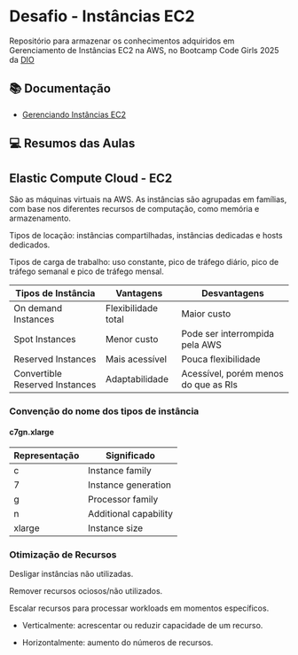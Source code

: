 # Desafio - Instâncias EC2

Repositório para armazenar os conhecimentos adquiridos em Gerenciamento de Instâncias EC2 na AWS, no Bootcamp Code Girls 2025 da [DIO](https://www.dio.me/en) 

## 📚 Documentação
- [Gerenciando Instâncias EC2](https://docs.aws.amazon.com/pt_br/toolkit-for-visual-studio/latest/user-guide/tkv-ec2-ami.html)

## 💻 Resumos das Aulas

## Elastic Compute Cloud - EC2

São as máquinas virtuais na AWS. As instâncias são agrupadas em famílias, com base nos diferentes recursos de computação, como memória e armazenamento.

Tipos de locação: instâncias compartilhadas, instâncias dedicadas e hosts dedicados.

Tipos de carga de trabalho: uso constante, pico de tráfego diário, pico de tráfego semanal e pico de tráfego mensal.

| Tipos de Instância | Vantagens | Desvantagens |
| ------------ | ----------- | ---------------|
| On demand Instances | Flexibilidade total | Maior custo|
| Spot Instances| Menor custo | Pode ser interrompida pela AWS |
|Reserved Instances | Mais acessível | Pouca flexibilidade |
|Convertible Reserved Instances| Adaptabilidade | Acessível, porém menos do que as RIs  |

### Convenção do nome dos tipos de instância

#### c7gn.xlarge

| Representação | Significado |
| -- | ----------------|
| c | Instance family |
| 7 | Instance generation| 
| g | Processor family |
| n | Additional capability |
| xlarge | Instance size |

### Otimização de Recursos

Desligar instâncias não utilizadas.

Remover recursos ociosos/não utilizados.

Escalar recursos para processar workloads em momentos específicos.

- Verticalmente: acrescentar ou reduzir capacidade de um recurso.

- Horizontalmente: aumento do números de recursos.
